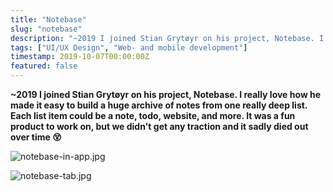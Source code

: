 ```yaml
---
title: "Notebase"
slug: "notebase"
description: "~2019 I joined Stian Grytøyr on his project, Notebase. I really love how he made it easy to build a huge archive of notes from one really deep list. Each list item could be a note, todo, website, and more. It was a fun product to work on, but we didn't get any traction and it sadly died out over time"
tags: ["UI/UX Design", "Web- and mobile development"]
timestamp: 2019-10-07T00:00:00Z
featured: false
---
```


**~2019 I joined Stian Grytøyr on his project, Notebase. I really love how he made it easy to build a huge archive of notes from one really deep list. Each list item could be a note, todo, website, and more. It was a fun product to work on, but we didn't get any traction and it sadly died out over time 😵**

![notebase-in-app.jpg](/projects/notebase/notebase-in-app.jpg)

![notebase-tab.jpg](/projects/notebase/notebase-tab.jpg)
